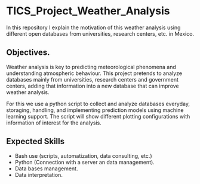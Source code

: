 # TICS_Project_Weather_Analysis
In this repository I explain the motivation of this weather analysis  using different open databases from universities, research centers, etc. in Mexico.


## Objectives.
Weather analysis is key to predicting meteorological phenomena and understanding atmospheric behaviour. This project pretends to analyze databases mainly from universities, research centers and government centers, adding that information into a new database that can improve weather analysis.  

For this we use a python script to collect and analyze databases everyday, storaging, handling, and implementing prediction models using machine learning support. The script will show different plotting configurations with information of interest for the analysis.

## Expected Skills
+ Bash use (scripts, automatization, data consulting, etc.)
+ Python (Connection with a server an data management).
+ Data bases management.
+ Data interpretation.

## 

